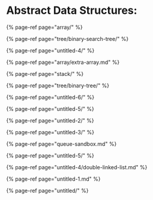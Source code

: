 # Abstract Data Structures:

{% page-ref page="array/" %}

{% page-ref page="tree/binary-search-tree/" %}

{% page-ref page="untitled-4/" %}

{% page-ref page="array/extra-array.md" %}

{% page-ref page="stack/" %}

{% page-ref page="tree/binary-tree/" %}

{% page-ref page="untitled-6/" %}

{% page-ref page="untitled-5/" %}

{% page-ref page="untitled-2/" %}

{% page-ref page="untitled-3/" %}

{% page-ref page="queue-sandbox.md" %}

{% page-ref page="untitled-5/" %}

{% page-ref page="untitled-4/double-linked-list.md" %}

{% page-ref page="untitled-1.md" %}

{% page-ref page="untitled/" %}

